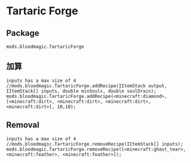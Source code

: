# Tartaric Forge

## Package
`mods.bloodmagic.TartaricForge`

## 加算

```zenscript
inputs has a max size of 4
//mods.bloodmagic.TartaricForge.addRecipe(IItemStack output, IItemStack[] inputs, double minSouls, double soulDrain);
mods.bloodmagic.TartaricForge.addRecipe(<minecraft:diamond>,[<minecraft:dirt>, <minecraft:dirt>, <minecraft:dirt>, <minecraft:dirt>], 10,10);
```

## Removal

```zenscript
inputs has a max size of 4
//mods.bloodmagic.TartaricForge.removeRecipe(IItemStack[] inputs);
mods.bloodmagic.TartaricForge.removeRecipe([<minecraft:ghast_tear>,<minecraft:feather>, <minecraft:feather>]);
```